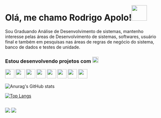 # Olá, me chamo Rodrigo Apolo!<img src = "https://raw.githubusercontent.com/MartinHeinz/MartinHeinz/master/wave.gif" width = 50px>

Sou Graduando Análise de Desenvolvimento de sistemas, mantenho interesse pelas áreas de Desenvolvimento de sistemas, softwares,  usuário final e também em pesquisas nas áreas de regras de negócio do sistema, banco de dados e testes de unidade.

### Estou desenvolvendo projetos com  <img src = "https://media2.giphy.com/media/QssGEmpkyEOhBCb7e1/giphy.gif?cid=ecf05e47a0n3gi1bfqntqmob8g9aid1oyj2wr3ds3mg700bl&rid=giphy.gif" width = 20px> </h2>

<img width="30" height="30" src="https://cdn.jsdelivr.net/gh/devicons/devicon/icons/java/java-original.svg"/>
<img width="30" height="30" src="https://cdn.jsdelivr.net/gh/devicons/devicon/icons/linux/linux-original.svg" />
<img width="30" height="30" src="https://cdn.jsdelivr.net/gh/devicons/devicon/icons/mysql/mysql-original-wordmark.svg"/>
<img width="30" height="30" src="https://cdn.jsdelivr.net/gh/devicons/devicon/icons/spring/spring-original-wordmark.svg"/>
<img width="30" height="30" src="https://cdn.jsdelivr.net/gh/devicons/devicon/icons/html5/html5-original.svg"/>
<img width="30" height="30" src="https://cdn.jsdelivr.net/gh/devicons/devicon/icons/css3/css3-original.svg"/>
<img width="30" height="30" src="https://cdn.jsdelivr.net/gh/devicons/devicon/icons/git/git-original-wordmark.svg"/>
<img width="30" height="30" src="https://cdn.jsdelivr.net/gh/devicons/devicon/icons/php/php-original.svg" />
          
<br/>

![Anurag's GitHub stats](https://github-readme-stats.vercel.app/api?username=rodrigoapolo&show_icons=true&theme=dark)

[![Top Langs](https://github-readme-stats.vercel.app/api/top-langs/?username=rodrigoapolo&layout=compact&show_icons=true&theme=dark)](https://github.com/anuraghazra/github-readme-stats)

##



<div>
  <a href = "mailto:rodrigoapolodev@gmail.com"><img src="https://img.shields.io/badge/-Gmail-%23333?style=for-the-badge&logo=gmail&logoColor=white"></a>
  <a href="https://www.linkedin.com/in/rodrigo-apolo/" target="_blank"><img src="https://img.shields.io/badge/-LinkedIn-%230077B5?style=for-the-badge&logo=linkedin&logoColor=white" target="_blank"></a> 
</div>



